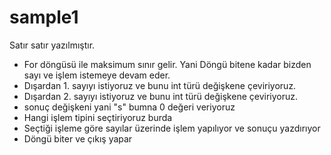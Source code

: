 # sample1
Satır satır yazılmıştır.
* For döngüsü ile maksimum sınır gelir. Yani Döngü bitene kadar bizden sayı ve işlem istemeye devam eder.
* Dışardan 1. sayıyı istiyoruz ve bunu int türü değişkene çeviriyoruz.
* Dışardan 2. sayıyı istiyoruz ve bunu int türü değişkene çeviriyoruz.
* sonuç değişkeni yani "s" bumna 0 değeri veriyoruz
* Hangi işlem tipini seçtiriyoruz burda
* Seçtiği işleme göre sayılar üzerinde işlem yapılıyor ve sonuçu yazdırıyor
* Döngü biter ve çıkış yapar
